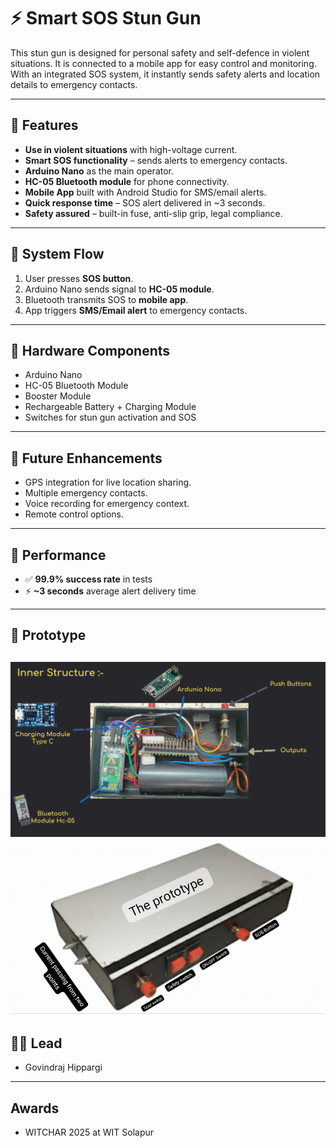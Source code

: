 # ⚡ Smart SOS Stun Gun

This stun gun is designed for personal safety and self-defence in violent situations.
It is connected to a mobile app for easy control and monitoring.
With an integrated SOS system, it instantly sends safety alerts and location details to emergency contacts.

---

## 🔹 Features
- **Use in violent situations** with high-voltage current.  
- **Smart SOS functionality** – sends alerts to emergency contacts.  
- **Arduino Nano** as the main operator.  
- **HC-05 Bluetooth module** for phone connectivity.  
- **Mobile App** built with Android Studio for SMS/email alerts.  
- **Quick response time** – SOS alert delivered in ~3 seconds.  
- **Safety assured** – built-in fuse, anti-slip grip, legal compliance.  

---

## 🔹 System Flow
1. User presses **SOS button**.  
2. Arduino Nano sends signal to **HC-05 module**.  
3. Bluetooth transmits SOS to **mobile app**.  
4. App triggers **SMS/Email alert** to emergency contacts.  

---

## 🔹 Hardware Components
- Arduino Nano  
- HC-05 Bluetooth Module  
- Booster Module
- Rechargeable Battery + Charging Module  
- Switches for stun gun activation and SOS  

---

## 🔹 Future Enhancements
- GPS integration for live location sharing.  
- Multiple emergency contacts.  
- Voice recording for emergency context.  
- Remote control options.  

---

## 🔹 Performance
- ✅ **99.9% success rate** in tests  
- ⚡ **~3 seconds** average alert delivery time  

---

## 📸 Prototype

![Stun Gun](img.png)
![Stun Gun](img1.png)
---

## 👨‍💻 Lead
- Govindraj Hippargi  

---
## Awards
- WITCHAR 2025 at WIT Solapur


